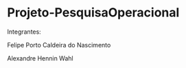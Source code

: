 # Projeto-PesquisaOperacional

Integrantes:

Felipe Porto Caldeira do Nascimento

Alexandre Hennin Wahl
